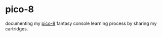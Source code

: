 # pico-8
documenting my [pico-8](https://www.lexaloffle.com/pico-8.php) fantasy console learning process by sharing my cartridges.  

